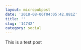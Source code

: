 ```yaml
---
layout: micropubpost
date: '2018-08-06T04:05:42.881Z'
title: ''
slug: '14742'
category: social
---
```

This is a test post

